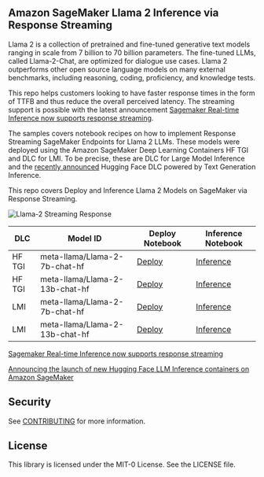 ## Amazon SageMaker Llama 2 Inference via Response Streaming

Llama 2 is a collection of pretrained and fine-tuned generative text models ranging in scale from 7 billion to 70 billion parameters. The fine-tuned LLMs, called Llama-2-Chat, are optimized for dialogue use cases. Llama 2 outperforms other open source language models on many external benchmarks, including reasoning, coding, proficiency, and knowledge tests.


This repo helps customers looking to have faster response times in the form of TTFB and thus reduce the overall perceived latency. The streaming support is possible with the latest announcement [Sagemaker Real-time Inference now supports response streaming](https://aws.amazon.com/about-aws/whats-new/2023/09/sagemaker-real-time-inference-response-streaming).
 
The samples covers notebook recipes on how to implement Response Streaming SageMaker Endpoints for Llama 2 LLMs.
These models were deployed using the Amazon SageMaker Deep Learning Containers HF TGI and DLC for LMI.
To be precise, these are DLC for Large Model Inference and the [recently announced](https://aws.amazon.com/blogs/machine-learning/announcing-the-launch-of-new-hugging-face-llm-inference-containers-on-amazon-sagemaker/) Hugging Face DLC powered by Text Generation Inference.

This repo covers Deploy and Inference Llama 2 Models on SageMaker via Response Streaming.

![Llama-2 Streaming Response](https://github.com/windson/amazon-sagemaker-llama2-response-streaming-recipes/assets/1826682/4ebe0e47-1f46-4c1c-80d6-5239035de80a)

| DLC | Model ID | Deploy Notebook | Inference Notebook |
| --- | --- | --- | --- |
| HF TGI | meta-llama/Llama-2-7b-chat-hf | [Deploy](https://github.com/aws-samples/amazon-sagemaker-llama2-response-streaming-recipes/blob/main/llama-2-hf-tgi/llama-2-7b-chat-hf/1-deploy-llama-2-7b-chat-hf-tgi-sagemaker.ipynb) | [Inference](https://github.com/aws-samples/amazon-sagemaker-llama2-response-streaming-recipes/blob/main/llama-2-hf-tgi/llama-2-7b-chat-hf/2-sagemaker-realtime-inference-llama-2-7b-chat-hf-tgi-streaming-response.ipynb) |
| HF TGI | meta-llama/Llama-2-13b-chat-hf | [Deploy](https://github.com/aws-samples/amazon-sagemaker-llama2-response-streaming-recipes/blob/main/llama-2-hf-tgi/llama-2-13b-chat-hf/1-deploy-llama-2-13b-chat-hf-tgi-sagemaker.ipynb) | [Inference](https://github.com/aws-samples/amazon-sagemaker-llama2-response-streaming-recipes/blob/main/llama-2-hf-tgi/llama-2-13b-chat-hf/2-sagemaker-realtime-inference-llama-2-13b-chat-hf-tgi-streaming-response.ipynb) |
| LMI | meta-llama/Llama-2-7b-chat-hf | [Deploy](https://github.com/aws-samples/amazon-sagemaker-llama2-response-streaming-recipes/blob/main/llama-2-lmi/llama-2-7b-chat/1-deploy-llama-2-7b-lmi-response-streaming.ipynb) | [Inference](https://github.com/aws-samples/amazon-sagemaker-llama2-response-streaming-recipes/blob/main/llama-2-lmi/llama-2-7b-chat/2-inference-llama-2-7b-lmi-response-streaming.ipynb) |
| LMI | meta-llama/Llama-2-13b-chat-hf | [Deploy](https://github.com/aws-samples/amazon-sagemaker-llama2-response-streaming-recipes/blob/main/llama-2-lmi/llama-2-13b-chat/1-deploy-llama-2-13b-chat-lmi-response-streaming.ipynb) | [Inference](https://github.com/aws-samples/amazon-sagemaker-llama2-response-streaming-recipes/blob/main/llama-2-lmi/llama-2-13b-chat/2-inference-llama-2-13b-chat-lmi-response-streaming.ipynb) |

[Sagemaker Real-time Inference now supports response streaming](https://aws.amazon.com/about-aws/whats-new/2023/09/sagemaker-real-time-inference-response-streaming)

[Announcing the launch of new Hugging Face LLM Inference containers on Amazon SageMaker](https://aws.amazon.com/blogs/machine-learning/announcing-the-launch-of-new-hugging-face-llm-inference-containers-on-amazon-sagemaker/)

## Security

See [CONTRIBUTING](CONTRIBUTING.md#security-issue-notifications) for more information.

## License

This library is licensed under the MIT-0 License. See the LICENSE file.

